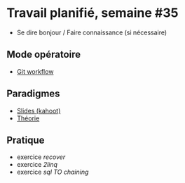 # Travail planifié, semaine #35

- Se dire bonjour / Faire connaissance (si nécessaire)

## Mode opératoire
- [Git workflow](../USEME.md)

## Paradigmes
- [Slides (kahoot)](https://create.kahoot.it/share/ict-323-paradigme/ed5b81f2-c5be-4aa4-9e50-acdbbe368c86)
- [Théorie](../theorie/01-paradigmes.md)

## Pratique
- exercice *recover*
- exercice *2linq*
- exercice *sql TO chaining*
